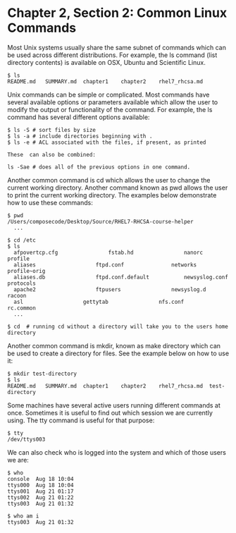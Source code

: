 # Chapter 2, Section 2: Common Linux Commands

Most Unix systems usually share the same subnet of commands which can be used across different distributions. For example, the ls command (list directory contents) is available on OSX, Ubuntu and Scientific Linux.

```
$ ls
README.md	SUMMARY.md	chapter1	chapter2	rhel7_rhcsa.md
```

Unix commands can be simple or complicated. Most commands have several available options or parameters available which allow the user to modify the output or functionality of the command. For example, the ls command has several different options available:

```
$ ls -S # sort files by size
$ ls -a # include directories beginning with .
$ ls -e # ACL associated with the files, if present, as printed

These  can also be combined:

ls -Sae # does all of the previous options in one command.
```

Another common command is cd which allows the user to change the current working directory. Another command known as pwd allows the user to print the current working directory. The examples below demonstrate how to use these commands:

```
$ pwd
/Users/composecode/Desktop/Source/RHEL7-RHCSA-course-helper
  ...

$ cd /etc
$ ls
  afpovertcp.cfg				fstab.hd				nanorc					profile
  aliases					ftpd.conf				networks				profile~orig
  aliases.db				ftpd.conf.default			newsyslog.conf				protocols
  apache2					ftpusers				newsyslog.d				racoon
  asl					gettytab				nfs.conf				rc.common
  ...

$ cd  # running cd without a directory will take you to the users home directory
```

Another common command is mkdir, known as make directory which can be used to create a directory for files. See the example below on how to use it:

```
$ mkdir test-directory
$ ls
README.md	SUMMARY.md	chapter1	chapter2	rhel7_rhcsa.md	test-directory
```

Some machines have several active users running different commands at once. Sometimes it is useful to find out which session we are currently using. The tty command is useful for that purpose:

```
$ tty
/dev/ttys003
```

We can also check who is logged into the system and which of those users we are:

```
$ who
console  Aug 18 10:04
ttys000  Aug 18 10:04
ttys001  Aug 21 01:17
ttys002  Aug 21 01:22
ttys003  Aug 21 01:32

$ who am i
ttys003  Aug 21 01:32
```
